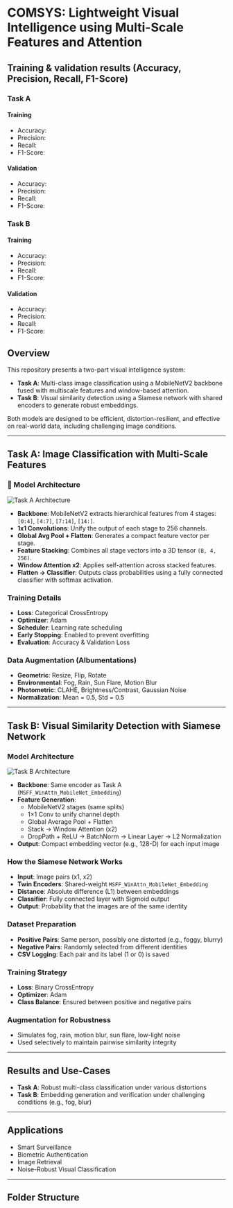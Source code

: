# COMSYS: Lightweight Visual Intelligence using Multi-Scale Features and Attention

## Training & validation results (Accuracy, Precision, Recall, F1-Score)
### Task A
#### Training
- Accuracy:
- Precision:
- Recall:
- F1-Score:
#### Validation
- Accuracy:
- Precision:
- Recall:
- F1-Score:

### Task B
#### Training
- Accuracy:
- Precision:
- Recall:
- F1-Score:
#### Validation
- Accuracy:
- Precision:
- Recall:
- F1-Score:

## Overview

This repository presents a two-part visual intelligence system:

- **Task A**: Multi-class image classification using a MobileNetV2 backbone fused with multiscale features and window-based attention.
- **Task B**: Visual similarity detection using a Siamese network with shared encoders to generate robust embeddings.

Both models are designed to be efficient, distortion-resilient, and effective on real-world data, including challenging image conditions.

---

## Task A: Image Classification with Multi-Scale Features

### 🔧 Model Architecture

![Task A Architecture](Diagrams/Task_A_diagram.jpg)

- **Backbone**: MobileNetV2 extracts hierarchical features from 4 stages: `[0:4]`, `[4:7]`, `[7:14]`, `[14:]`.
- **1x1 Convolutions**: Unify the output of each stage to 256 channels.
- **Global Avg Pool + Flatten**: Generates a compact feature vector per stage.
- **Feature Stacking**: Combines all stage vectors into a 3D tensor `(B, 4, 256)`.
- **Window Attention x2**: Applies self-attention across stacked features.
- **Flatten → Classifier**: Outputs class probabilities using a fully connected classifier with softmax activation.

### Training Details

- **Loss**: Categorical CrossEntropy  
- **Optimizer**: Adam  
- **Scheduler**: Learning rate scheduling  
- **Early Stopping**: Enabled to prevent overfitting  
- **Evaluation**: Accuracy & Validation Loss

### Data Augmentation (Albumentations)

- **Geometric**: Resize, Flip, Rotate  
- **Environmental**: Fog, Rain, Sun Flare, Motion Blur  
- **Photometric**: CLAHE, Brightness/Contrast, Gaussian Noise  
- **Normalization**: Mean = 0.5, Std = 0.5

---

## Task B: Visual Similarity Detection with Siamese Network

### Model Architecture

![Task B Architecture](Diagrams/Task_B_diagram.jpg)

- **Backbone**: Same encoder as Task A (`MSFF_WinAttn_MobileNet_Embedding`)
- **Feature Generation**:
  - MobileNetV2 stages (same splits)
  - 1×1 Conv to unify channel depth
  - Global Average Pool + Flatten
  - Stack → Window Attention (x2)
  - DropPath + ReLU → BatchNorm → Linear Layer → L2 Normalization
- **Output**: Compact embedding vector (e.g., 128-D) for each input image

### How the Siamese Network Works

- **Input**: Image pairs (x1, x2)  
- **Twin Encoders**: Shared-weight `MSFF_WinAttn_MobileNet_Embedding`  
- **Distance**: Absolute difference (L1) between embeddings  
- **Classifier**: Fully connected layer with Sigmoid output  
- **Output**: Probability that the images are of the same identity

### Dataset Preparation

- **Positive Pairs**: Same person, possibly one distorted (e.g., foggy, blurry)  
- **Negative Pairs**: Randomly selected from different identities  
- **CSV Logging**: Each pair and its label (1 or 0) is saved

### Training Strategy

- **Loss**: Binary CrossEntropy  
- **Optimizer**: Adam  
- **Class Balance**: Ensured between positive and negative pairs

### Augmentation for Robustness

- Simulates fog, rain, motion blur, sun flare, low-light noise  
- Used selectively to maintain pairwise similarity integrity

---

## Results and Use-Cases

- **Task A**: Robust multi-class classification under various distortions  
- **Task B**: Embedding generation and verification under challenging conditions (e.g., fog, blur)

---

## Applications

- Smart Surveillance  
- Biometric Authentication  
- Image Retrieval  
- Noise-Robust Visual Classification

---

## Folder Structure

